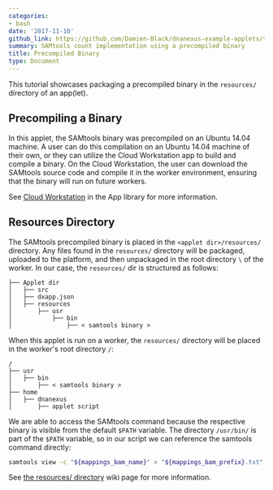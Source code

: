 ```yaml
---
categories:
- bash
date: '2017-11-10'
github_link: https://github.com/Damien-Black/dnanexus-example-applets/tree/master/Tutorials/bash/samtools_count_binary_sh
summary: SAMtools count implementation using a precompiled binary
title: Precompiled Binary
type: Document
---
```

This tutorial showcases packaging a precompiled binary in the `resources/` directory of an app(let).

## Precompiling a Binary
In this applet, the SAMtools binary was precompiled on an Ubuntu 14.04 machine. A user can do this compilation on an Ubuntu 14.04 machine of their own, or they can utilize the Cloud Workstation app to build and compile a binary. On the Cloud Workstation, the user can download the SAMtools source code and compile it in the worker environment, ensuring that the binary will run on future workers.

See [Cloud Workstation](https://wiki.dnanexus.com/Developer-Tutorials/Cloud-Workstations) in the App library for more information.

## Resources Directory
The SAMtools precompiled binary is placed in the `<applet dir>/resources/` directory. Any files found in the `resources/` directory will be packaged, uploaded to the platform, and then unpackaged in the root directory `\` of the worker. In our case, the `resources/` dir is structured as follows:
```
├── Applet dir
│   ├── src
│   ├── dxapp.json
│   ├── resources
│       ├── usr
│           ├── bin
│               ├── < samtools binary >
```
When this applet is run on a worker, the `resources/` directory will be placed in the worker's root directory `/`:
```
/
├── usr
│   ├── bin
│       ├── < samtools binary >
├── home
│   ├── dnanexus
│   	├── applet script
```
We are able to access the SAMtools command because the respective binary is visible from the default `$PATH` variable. The directory `/usr/bin/` is part of the `$PATH` variable, so in our script we can reference the samtools command directly:
```bash
samtools view -c "${mappings_bam_name}" > "${mappings_bam_prefix}.txt"
```


See [the resources/ directory](https://wiki.dnanexus.com/Developer-Tutorials/App-Build-Process#The-resources/-directory-and-its-use) wiki page for more information.
